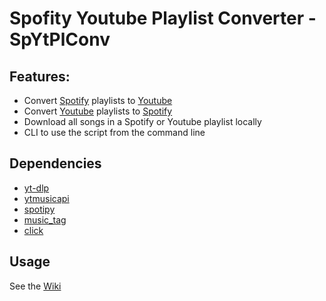 # Spofity Youtube Playlist Converter - SpYtPlConv
## Features:
- Convert [Spotify](https://open.spotify.com/) playlists to [Youtube](https://www.youtube.com/)
- Convert [Youtube](https://www.youtube.com/) playlists to [Spotify](https://open.spotify.com/)
- Download all songs in a Spotify or Youtube playlist locally
- CLI to use the script from the command line

## Dependencies
- [yt-dlp](https://github.com/yt-dlp/yt-dlp)
- [ytmusicapi](https://github.com/sigma67/ytmusicapi)
- [spotipy](https://github.com/spotipy-dev/spotipy)
- [music_tag](https://github.com/KristoforMaynard/music-tag)
- [click](https://github.com/pallets/click)

## Usage
See the [Wiki](https://github.com/melhajj06/Playlist-Master/wiki)
